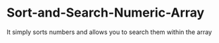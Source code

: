 # Sort-and-Search-Numeric-Array
It simply sorts numbers and allows you to search them within the array
